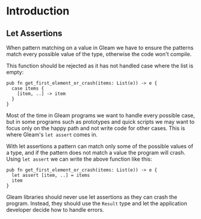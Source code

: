 # Introduction

## Let Assertions

When pattern matching on a value in Gleam we have to ensure the patterns match every possible value of the type, otherwise the code won't compile.

This function should be rejected as it has not handled case where the list is empty:

```gleam
pub fn get_first_element_or_crash(items: List(e)) -> e {
  case items {
    [item, ..] -> item
  }
}
```

Most of the time in Gleam programs we want to handle every possible case, but in some programs such as prototypes and quick scripts we may want to focus only on the happy path and not write code for other cases. This is where Gleam's `let assert` comes in.

With let assertions a pattern can match only some of the possible values of a type, and if the pattern does not match a value the program will crash. Using `let assert` we can write the above function like this:

```gleam
pub fn get_first_element_or_crash(items: List(e)) -> e {
  let assert [item, ..] = items
  item
}
```

Gleam libraries should never use let assertions as they can crash the program. Instead, they should use the `Result` type and let the application developer decide how to handle errors.

